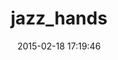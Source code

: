 ---
layout: post
title:  "jazz_hands"
repo:   "nixme/jazz_hands"
date:   2015-02-18 17:19:46
gemurl: https://github.com/nixme/jazz_hands
---